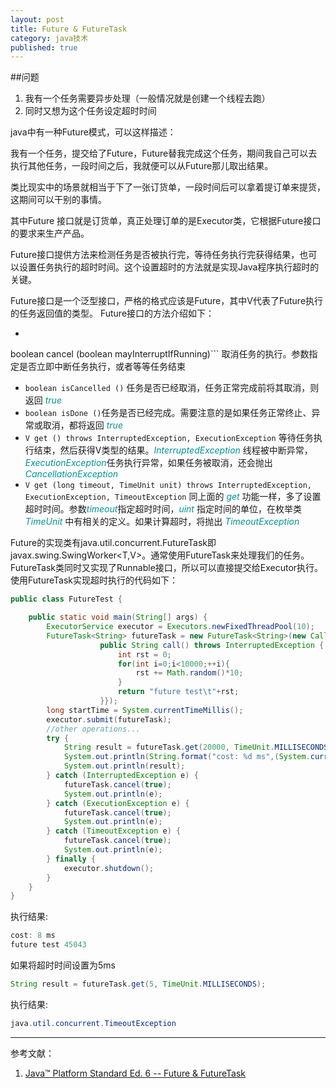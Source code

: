 ```yaml
---
layout: post
title: Future & FutureTask
category: java技术
published: true
---
```



##问题

1. 我有一个任务需要异步处理（一般情况就是创建一个线程去跑）
2. 同时又想为这个任务设定超时时间

java中有一种Future模式，可以这样描述：

我有一个任务，提交给了Future，Future替我完成这个任务，期间我自己可以去执行其他任务，一段时间之后，我就便可以从Future那儿取出结果。

类比现实中的场景就相当于下了一张订货单，一段时间后可以拿着提订单来提货，这期间可以干别的事情。

其中Future 接口就是订货单，真正处理订单的是Executor类，它根据Future接口的要求来生产产品。

Future接口提供方法来检测任务是否被执行完，等待任务执行完获得结果，也可以设置任务执行的超时时间。这个设置超时的方法就是实现Java程序执行超时的关键。

Future接口是一个泛型接口，严格的格式应该是Future<V>，其中V代表了Future执行的任务返回值的类型。 Future接口的方法介绍如下：

* ```java 
boolean cancel (boolean mayInterruptIfRunning)``` 取消任务的执行。参数指定是否立即中断任务执行，或者等等任务结束
* ```boolean isCancelled ()``` 任务是否已经取消，任务正常完成前将其取消，则返回 <font color="#009393">_true_</font>
* ```boolean isDone ()```任务是否已经完成。需要注意的是如果任务正常终止、异常或取消，都将返回 <font color="#009393">_true_</font>
* ```V get () throws InterruptedException, ExecutionException```  等待任务执行结束，然后获得V类型的结果。<font color="#009393">_InterruptedException_</font> 线程被中断异常， <font color="#009393">_ExecutionException_</font>任务执行异常，如果任务被取消，还会抛出<font color="#009393">_CancellationException_</font>
* ```V get (long timeout, TimeUnit unit) throws InterruptedException, ExecutionException, TimeoutException``` 同上面的 <font color="#009393">_get_</font> 功能一样，多了设置超时时间。参数<font color="#009393">_timeout_</font>指定超时时间，<font color="#009393">_uint_</font> 指定时间的单位，在枚举类 <font color="#009393">_TimeUnit_</font> 中有相关的定义。如果计算超时，将抛出 <font color="#009393">_TimeoutException_</font>

Future的实现类有java.util.concurrent.FutureTask<V>即 javax.swing.SwingWorker<T,V>。通常使用FutureTask来处理我们的任务。FutureTask类同时又实现了Runnable接口，所以可以直接提交给Executor执行。使用FutureTask实现超时执行的代码如下：

```java
public class FutureTest {

    public static void main(String[] args) {
        ExecutorService executor = Executors.newFixedThreadPool(10);
        FutureTask<String> futureTask = new FutureTask<String>(new Callable<String>() {//使用Callable接口作为构造参数
                    public String call() throws InterruptedException {
                        int rst = 0;
                        for(int i=0;i<10000;++i){
                            rst += Math.random()*10;
                        }
                        return "future test\t"+rst;
                    }});
        long startTime = System.currentTimeMillis();
        executor.submit(futureTask);
        //other operations...
        try {
            String result = futureTask.get(20000, TimeUnit.MILLISECONDS); //取得结果，同时设置超时执行时间为5秒。同样可以用future.get()，不设置执行超时时间取得结果
            System.out.println(String.format("cost: %d ms",(System.currentTimeMillis() - startTime)));
            System.out.println(result);
        } catch (InterruptedException e) {
            futureTask.cancel(true);
            System.out.println(e);
        } catch (ExecutionException e) {
            futureTask.cancel(true);
            System.out.println(e);
        } catch (TimeoutException e) {
            futureTask.cancel(true);
            System.out.println(e);
        } finally {
            executor.shutdown();
        }
    }
}
```

执行结果:

```java
cost: 8 ms
future test	45043
```

如果将超时时间设置为5ms

```java
String result = futureTask.get(5, TimeUnit.MILLISECONDS); 

```

执行结果:

```java
java.util.concurrent.TimeoutException
```

***

参考文献：

1. [Java™ Platform Standard Ed. 6 -- Future & FutureTask](http://docs.oracle.com/javase/6/docs/api/)